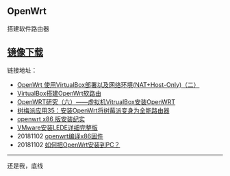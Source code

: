 
## OpenWrt ##

搭建软件路由器

  [镜像下载](https://openwrt.tetaneutral.net)
----
链接地址：

-	[OpenWrt 使用VirtualBox部署以及网络环境(NAT+Host-Only)（二）](https://blog.csdn.net/xiaodingqq/article/details/80018685?utm_source=blogxgwz0)
-	[VirtualBox搭建OpenWrt软路由](https://blog.csdn.net/lvshaorong/article/details/80935503)
-	[OpenWRT研究（六）——虚拟机VitrualBox安装OpenWRT](https://blog.csdn.net/shenshouer/article/details/32715297?utm_source=blogxgwz8)
-   [树梅派应用35：安装OpenWrt将树莓派变身为全能路由器](https://blog.csdn.net/huayucong/article/details/54090284)
-	[openwrt x86 版安装纪实](https://blog.csdn.net/wyw3547/article/details/52885641)
-   [VMware安装LEDE详细完整版](http://www.right.com.cn/forum/thread-220605-1-1.html)
-   20181102 [openwrt编译x86固件](https://blog.csdn.net/a13698709128/article/details/78159833)
-   20181102 [如何把OpenWrt安装到PC？](http://www.cnblogs.com/yczz/p/3893102.html)




-----

还是我，底线
